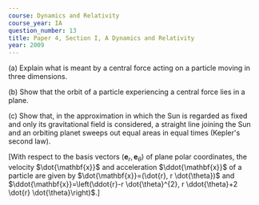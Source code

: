 ```yaml
---
course: Dynamics and Relativity
course_year: IA
question_number: 13
title: Paper 4, Section I, A Dynamics and Relativity
year: 2009
---
```




(a) Explain what is meant by a central force acting on a particle moving in three dimensions.

(b) Show that the orbit of a particle experiencing a central force lies in a plane.

(c) Show that, in the approximation in which the Sun is regarded as fixed and only its gravitational field is considered, a straight line joining the Sun and an orbiting planet sweeps out equal areas in equal times (Kepler's second law).

[With respect to the basis vectors $\left(\mathbf{e}_{r}, \mathbf{e}_{\theta}\right)$ of plane polar coordinates, the velocity $\dot{\mathbf{x}}$ and acceleration $\ddot{\mathbf{x}}$ of a particle are given by $\dot{\mathbf{x}}=(\dot{r}, r \dot{\theta})$ and $\ddot{\mathbf{x}}=\left(\ddot{r}-r \dot{\theta}^{2}, r \ddot{\theta}+2 \dot{r} \dot{\theta}\right)$.]